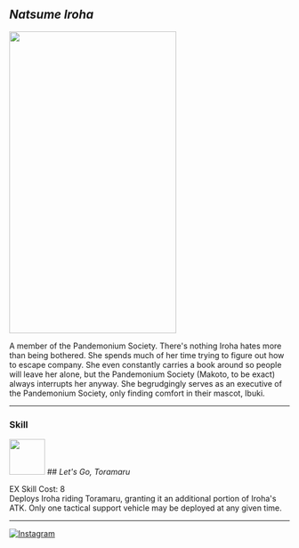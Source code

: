## _Natsume Iroha_

<img src="https://images.dotgg.gg/bluearchive/characters/portrait/20016.webp" width="300" height="542">

A member of the Pandemonium Society. There's nothing Iroha hates more than being bothered. She spends much of her time trying to figure out how to escape company. She even constantly carries a book around so people will leave her alone, but the Pandemonium Society (Makoto, to be exact) always interrupts her anyway. She begrudgingly serves as an executive of the Pandemonium Society, only finding comfort in their mascot, Ibuki.

---

### Skill

<img src="https://images.dotgg.gg/bluearchive/skillicons/skillicon_ch0156_exskill.webp" width="64" height="64"> ## _Let's Go, Toramaru_

EX Skill Cost: 8  
Deploys Iroha riding Toramaru, granting it an additional portion of Iroha's ATK. Only one tactical support vehicle may be deployed at any given time.

---

[![Instagram](https://img.shields.io/badge/Instagram-%23E4405F.svg?style=for-the-badge&logo=Instagram&logoColor=white)](https://www.instagram.com/sirin.exe/)
